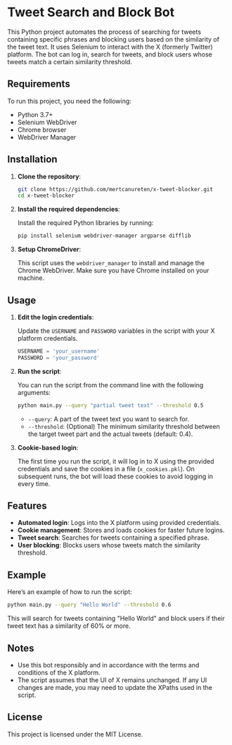# Tweet Search and Block Bot

This Python project automates the process of searching for tweets containing specific phrases and blocking users based on the similarity of the tweet text. It uses Selenium to interact with the X (formerly Twitter) platform. The bot can log in, search for tweets, and block users whose tweets match a certain similarity threshold.

## Requirements

To run this project, you need the following:

- Python 3.7+
- Selenium WebDriver
- Chrome browser
- WebDriver Manager

## Installation

1. **Clone the repository**:

   ```bash
   git clone https://github.com/mertcanureten/x-tweet-blocker.git
   cd x-tweet-blocker
   ```

2. **Install the required dependencies**:

   Install the required Python libraries by running:

   ```bash
   pip install selenium webdriver-manager argparse difflib
   ```

3. **Setup ChromeDriver**:

   This script uses the `webdriver_manager` to install and manage the Chrome WebDriver. Make sure you have Chrome installed on your machine.

## Usage

1. **Edit the login credentials**:

   Update the `USERNAME` and `PASSWORD` variables in the script with your X platform credentials.

   ```python
   USERNAME = 'your_username'
   PASSWORD = 'your_password'
   ```

2. **Run the script**:

   You can run the script from the command line with the following arguments:

   ```bash
   python main.py --query "partial tweet text" --threshold 0.5
   ```

   - `--query`: A part of the tweet text you want to search for.
   - `--threshold`: (Optional) The minimum similarity threshold between the target tweet part and the actual tweets (default: 0.4).

3. **Cookie-based login**:

   The first time you run the script, it will log in to X using the provided credentials and save the cookies in a file (`x_cookies.pkl`). On subsequent runs, the bot will load these cookies to avoid logging in every time.

## Features

- **Automated login**: Logs into the X platform using provided credentials.
- **Cookie management**: Stores and loads cookies for faster future logins.
- **Tweet search**: Searches for tweets containing a specified phrase.
- **User blocking**: Blocks users whose tweets match the similarity threshold.

## Example

Here’s an example of how to run the script:

```bash
python main.py --query "Hello World" --threshold 0.6
```

This will search for tweets containing "Hello World" and block users if their tweet text has a similarity of 60% or more.

## Notes

- Use this bot responsibly and in accordance with the terms and conditions of the X platform.
- The script assumes that the UI of X remains unchanged. If any UI changes are made, you may need to update the XPaths used in the script.

## License

This project is licensed under the MIT License.
